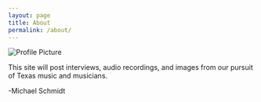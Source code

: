 ```yaml
---
layout: page
title: About
permalink: /about/
---
```


<img src="{{ site.baseurl }}/assets/profile-placeholder.gif" title="Profile Picture" class="profile">

This site will post interviews, audio recordings, and images from our pursuit of Texas music and musicians.

-Michael Schmidt 